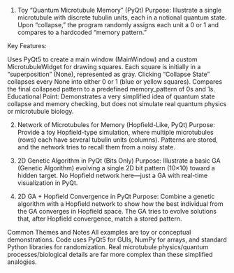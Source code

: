 1. Toy “Quantum Microtubule Memory” (PyQt)
Purpose: Illustrate a single microtubule with discrete tubulin units, each in a notional quantum state. Upon “collapse,” the program randomly assigns each unit a 0 or 1 and compares to a hardcoded “memory pattern.”

Key Features:

Uses PyQt5 to create a main window (MainWindow) and a custom MicrotubuleWidget for drawing squares.
Each square is initially in a “superposition” (None), represented as gray.
Clicking “Collapse State” collapses every None into either 0 or 1 (blue or yellow squares).
Compares the final collapsed pattern to a predefined memory_pattern of 0s and 1s.
Educational Point:
Demonstrates a very simplified idea of quantum state collapse and memory checking, but does not simulate real quantum physics or microtubule biology.

2. Network of Microtubules for Memory (Hopfield-Like, PyQt)
Purpose: Provide a toy Hopfield-type simulation, where multiple microtubules (rows) each have several tubulin units (columns). Patterns are stored, and the network tries to recall them from a noisy state.


3. 2D Genetic Algorithm in PyQt (Bits Only)
Purpose: Illustrate a basic GA (Genetic Algorithm) evolving a single 2D bit pattern (10×10) toward a hidden target. No Hopfield network here—just a GA with real-time visualization in PyQt.


4. 2D GA + Hopfield Convergence in PyQt
Purpose: Combine a genetic algorithm with a Hopfield network to show how the best individual from the GA converges in Hopfield space. The GA tries to evolve solutions that, after Hopfield convergence, match a stored pattern.


Common Themes and Notes
All examples are toy or conceptual demonstrations.
Code uses PyQt5 for GUIs, NumPy for arrays, and standard Python libraries for randomization.
Real microtubule physics/quantum processes/biological details are far more complex than these simplified analogies.
